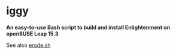 # iggy


**An easy-to-use Bash script to build and install Enlightenment on openSUSE Leap 15.3**

See also [erode.sh](https://github.com/sensamillion/erode)

